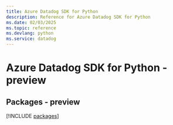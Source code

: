 ```yaml
---
title: Azure Datadog SDK for Python
description: Reference for Azure Datadog SDK for Python
ms.date: 02/03/2025
ms.topic: reference
ms.devlang: python
ms.service: datadog
---
```

# Azure Datadog SDK for Python - preview
## Packages - preview
[!INCLUDE [packages](datadog-index.md)]